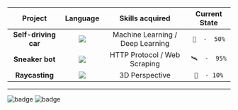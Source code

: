 | **Project**  | **Language** | **Skills acquired** | **Current State** |
| :---:        |     :---:      |    :---:  |   :---:  |
| **Self-driving car**  | ![](https://forthebadge.com/images/badges/made-with-python.svg)  | Machine Learning / Deep Learning | ```🚀  -  50%``` |
| **Sneaker bot**  | ![](https://forthebadge.com/images/badges/made-with-javascript.svg)  | HTTP Protocol / Web Scraping | ```🛰  -  95%``` |
| **Raycasting**  | ![](https://forthebadge.com/images/badges/made-with-c-plus-plus.svg)  | 3D Perspective | ```🛫  - 10%``` |



-------

![badge](https://forthebadge.com/images/badges/for-robots.svg) ![badge](https://forthebadge.com/images/badges/powered-by-electricity.svg)
